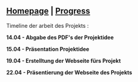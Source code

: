 ## [Homepage](https://sarabelz.github.io/Roboterarm/index)        |             [Progress](https://sarabelz.github.io/Roboterarm/Progress)     

Timeline der arbeit des Projekts :

**14.04 - Abgabe des PDF's der Projektidee**

**15.04 - Präsentation Projektidee**

**19.04 - Erstelltung der Webseite fürs Projekt**

**22.04 - Präsentierung der Webseite des Projekts**


